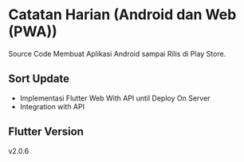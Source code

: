 # Catatan Harian (Android dan Web (PWA))
Source Code Membuat Aplikasi Android sampai Rilis di Play Store.

## Sort Update
- Implementasi Flutter Web With API until Deploy On Server
- Integration with API

## Flutter Version
v2.0.6